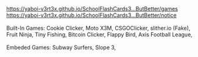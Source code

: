 https://yaboi-v3rt3x.github.io/SchoolFlashCards3...ButBetter/games
<br>
https://yaboi-v3rt3x.github.io/SchoolFlashCards3...ButBetter/notice
<br>
<br>
Built-In Games: Cookie Clicker, Moto X3M, CSGOClicker, slither.io (Fake), Fruit Ninja, Tiny Fishing, Bitcoin Clicker, Flappy Bird, Axis Football League,
<br>
<br>
Embeded Games: Subway Surfers, Slope 3,

